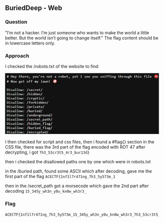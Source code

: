 ## BuriedDeep - Web

### Question
"I’m not a hacker. I’m just someone who wants to make the world a little better. But the world isn’t
going to change itself."
The flag content should be in lowercase letters only.

### Approach

I checked the /robots.txt of the website to find

![alt text](images/image6.png)

I then checked for script and css files,
then i found a #flag{} section in the CSS file,
there was the 3rd part of the flag encoded with ROT 47
after decrypting, i got ```7h3_53cr3t5_4r3_bur13d}```

then i checked the disallowed paths one by one which were in robots.txt

in the /buried path, found some ASCII which after decoding, gave me the first part of the flag
```ACECTF{1nf1l7r471ng_7h3_5y573m_1```

then in the /secret_path got a morsecode which gave the 2nd part after decoding
```15_345y_wh3n_y0u_kn0w_wh3r3_```



### **Flag**
```
ACECTF{1nf1l7r471ng_7h3_5y573m_15_345y_wh3n_y0u_kn0w_wh3r3_7h3_53cr3t5_4r3_bur13d}
```
